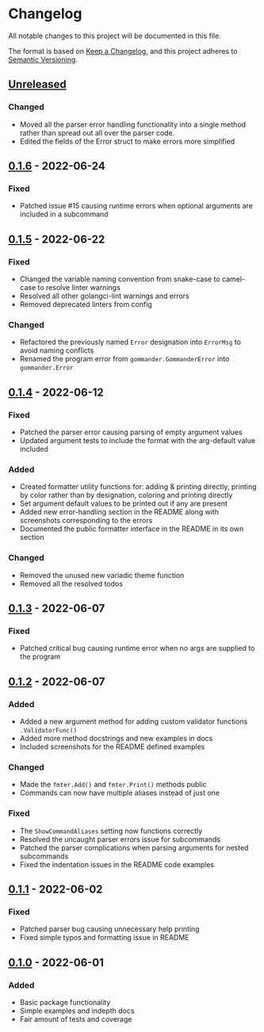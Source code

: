 # Changelog

All notable changes to this project will be documented in this file.

The format is based on [Keep a Changelog](https://keepachangelog.com/en/1.0.0/),
and this project adheres to [Semantic Versioning](https://semver.org/spec/v2.0.0.html).

## [Unreleased]

### Changed

- Moved all the parser error handling functionality into a single method rather than spread out all over the parser code.
- Edited the fields of the Error struct to make errors more simplified

## [0.1.6] - 2022-06-24

### Fixed

- Patched issue #15 causing runtime errors when optional arguments are included in a subcommand

## [0.1.5] - 2022-06-22

### Fixed

- Changed the variable naming convention from snake-case to camel-case to resolve linter warnings
- Resolved all other golangci-lint warnings and errors
- Removed deprecated linters from config

### Changed

- Refactored the previously named `Error` designation into `ErrorMsg` to avoid naming conflicts
- Renamed the program error from `gommander.GommanderError` into `gommander.Error`

## [0.1.4] - 2022-06-12

### Fixed

- Patched the parser error causing parsing of empty argument values
- Updated argument tests to include the format with the arg-default value included

### Added

- Created formatter utility functions for: adding & printing directly, printing by color rather than by designation, coloring and printing directly
- Set argument default values to be printed out if any are present
- Added new error-handling section in the README along with screenshots corresponding to the errors
- Documented the public formatter interface in the README in its own section

### Changed

- Removed the unused new variadic theme function
- Removed all the resolved todos

## [0.1.3] - 2022-06-07

### Fixed

- Patched critical bug causing runtime error when no args are supplied to the program

## [0.1.2] - 2022-06-07

### Added

- Added a new argument method for adding custom validator functions `.ValidatorFunc()`
- Added more method docstrings and new examples in docs
- Included screenshots for the README defined examples

### Changed

- Made the `fmter.Add()` and `fmter.Print()` methods public
- Commands can now have multiple aliases instead of just one

### Fixed

- The `ShowCommandAliases` setting now functions correctly
- Resolved the uncaught parser errors issue for subcommands
- Patched the parser complications when parsing arguments for nested subcommands
- Fixed the indentation issues in the README code examples

## [0.1.1] - 2022-06-02

### Fixed

- Patched parser bug causing unnecessary help printing
- Fixed simple typos and formatting issue in README

## [0.1.0] - 2022-06-01

### Added

- Basic package functionality
- Simple examples and indepth docs
- Fair amount of tests and coverage

[unreleased]: https://github.com/ndaba1/gommander/compare/v0.1.6...HEAD
[0.1.6]: https://github.com/ndaba1/gommander/compare/v0.1.5...v0.1.6
[0.1.5]: https://github.com/ndaba1/gommander/compare/v0.1.3...v0.1.5
[0.1.4]: https://github.com/ndaba1/gommander/compare/v0.1.3...v0.1.4
[0.1.3]: https://github.com/ndaba1/gommander/compare/v0.1.2...v0.1.3
[0.1.2]: https://github.com/ndaba1/gommander/compare/v0.1.1...v0.1.2
[0.1.1]: https://github.com/ndaba1/gommander/compare/v0.1.0...v0.1.1
[0.1.0]: https://github.com/ndaba1/gommander/releases/tag/v0.1.0
